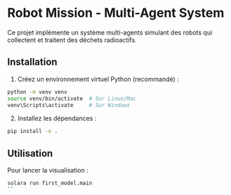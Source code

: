 # Robot Mission - Multi-Agent System

Ce projet implémente un système multi-agents simulant des robots qui collectent et traitent des déchets radioactifs.

## Installation

1. Créez un environnement virtuel Python (recommandé) :
```bash
python -m venv venv
source venv/bin/activate  # Sur Linux/Mac
venv\Scripts\activate     # Sur Windows
```

2. Installez les dépendances :
```bash
pip install -e .
```

## Utilisation

Pour lancer la visualisation :
```bash
solara run first_model.main
``
